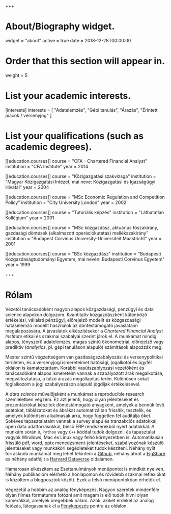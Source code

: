 +++
# About/Biography widget.
widget = "about"
active = true
date = 2018-12-28T00:00:00

# Order that this section will appear in.
weight = 5

# List your academic interests.
[interests]
  interests = [
    "Adatelemzés",
    "Gépi tanulás",
    "Árazás", 
    "Érintett piacok / versenyjog"
  ]

# List your qualifications (such as academic degrees).
[[education.courses]]
  course = "CFA - Chartered Financial Analyst"
  institution = "CFA Institute"
  year = 2014
  
[[education.courses]]
  course = "Közigazgatási szakvizsga"
  institution = "Magyar Közigazgatási Intézet, mai neve: Közigazgatási és Igazságügyi Hivatal"
  year = 2004

[[education.courses]]
  course = "MSc Economic Regulation and Competition Policy"
  institution = "City University London"
  year = 2002
  
[[education.courses]]
  course = "Tutoriális képzés"
  institution = "Láthatatlan Kollégium"
  year = 2001

[[education.courses]]
  course = "MSc közgazdász, aktuárius főszakirány, gazdasági döntések (alkalmazott operációkutatás) mellékszakirány"
  institution = "Budapest Corvinus University-Universiteit Maastricht"
  year = 2001
  
[[education.courses]]
  course = "BSc közgazdász"
  institution = "Budapesti Közgazdaságtudományi Egyetem, mai nevén: Budapesti Corvinus Egyetem"
  year = 1999
 
+++

# Rólam

Vezetői tanácsadóként nagyon alapos közgazdasági, pénzügyi és data science alapokon dolgozom.  Kvantitatív közgazdászként különböző értékelési, vállalati pénzügyi, előrejelző modellt és közgazdasági hatáselemző modellt használok az döntéstámogató javaslataim megalapozására.  A javaslatok elkészítésekor a _Chartered Financial Analyst Institute_ etikai és szakmai szabályai szerint járok el. A munkámat mindig alapos, tényszerű adatelemzés, magas szintű ökonometriai, előrejelző vagy prediktív (*analytics*, pl. gépi tanuláson alapuló) számítások alapozzák meg.  

Mester szintű végzettségem van gazdaságszabályozási és versenypolitikai területen, és a versenyjogi ismereteimet hatósági, jogalkotói és ügyfél oldalon is kamatoztattam. Korábbi vasútszablyozási vezetőként és tanácsadóként alapos ismereteim vannak a szabályozott árak megalkotása, megváltoztatása, a túlzó árazás megállapítás terén. Különösen sokat foglalkozom a jogi szabályozáson alapuló jogdíjak értékelésével. 

A _data science_ művelőjeként a munkámat a reproducible research szemléletben végzem. Ez azt jelenti, hogy olyan jelentéseket és prezentációkat készítek döntéstámogató anyagként, amelyek a bennük lévő adatokat, táblázatokat és ábrákat automatizáltan frissítik, tesztelik, és amelyek különösen alkalmasak arra, hogy független fél auditálja őket. Sokéves tapasztalataim vannak a survey alapú és tranzakciós adatokkal, open data adatforrásokkal, belső ERP rendszerekből nyert adatokkal.  A munkám során `R`, `Python` vagy `C++` kóddal tudok dolgozni, és tapasztalat vagyok Windows, Mac és Linux vagy felhő környezetben is. Automatikusan frissülő pdf, word, pptx menedzsment-jelentéseket, szabályozónak készülő jelentéseket vagy munkaköri segédleteket tudok készíteni.  Néhány nyílt forráskodú munkámat meg lehet tekinteni a [Github](https://github.com/antaldaniel), néhány ábrát a [FigShare](https://figshare.com/authors/_/3739732) és néhány adatfájlt a [Harvard Dataverse](https://dataverse.harvard.edu/dataverse/harvard?q=%28dvName%3ADaniel+dvName%3AAntal%29+OR+%28authorName%3ADaniel+authorName%3AAntal%29) oldalamon.

Hamarosan elkészítem az Esettanulmányok menüpontot is mindkét nyelven.  Néhány publikációm elérhető a honlapomon és rövidebb szakmai reflexiókat is közöltem a blogposztok között.  Ezek a felső menüpontokban érhetők el. 

Végezetül a hobbim az analóg fényképezés.  Nagyon szeretek mindenféle olyan filmes formátumra fotózni amit magam is elő tudok hívni olyan kamerákkal, amelyek öregebbek nálam. Azok, akiket érdekel az analóg fotózás, látogassanak el a [Fényképezés](#photography) pontra az oldalon.